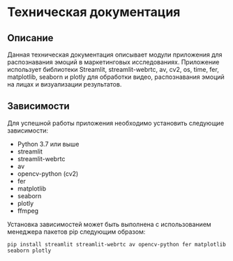 # Техническая документация
## Описание
Данная техническая документация описывает модули приложения для распознавания эмоций в маркетинговых исследованиях. Приложение использует библиотеки Streamlit, streamlit-webrtc, av, cv2, os, time, fer, matplotlib, seaborn и plotly для обработки видео, распознавания эмоций на лицах и визуализации результатов.
## Зависимости
Для успешной работы приложения необходимо установить следующие зависимости:
* Python 3.7 или выше
* streamlit
* streamlit-webrtc
* av
* opencv-python (cv2)
* fer
* matplotlib
* seaborn
* plotly
* ffmpeg

Установка зависимостей может быть выполнена с использованием менеджера пакетов pip следующим образом:
```
pip install streamlit streamlit-webrtc av opencv-python fer matplotlib seaborn plotly
```
